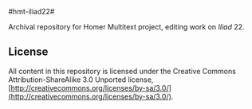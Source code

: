 #hmt-iliad22#

Archival repository for Homer Multitext project, editing work on *Iliad* 22.

## License ##

All content in this repository is licensed under the Creative Commons Attribution-ShareAlike 3.0 Unported license, [http://creativecommons.org/licenses/by-sa/3.0/](http://creativecommons.org/licenses/by-sa/3.0/).



